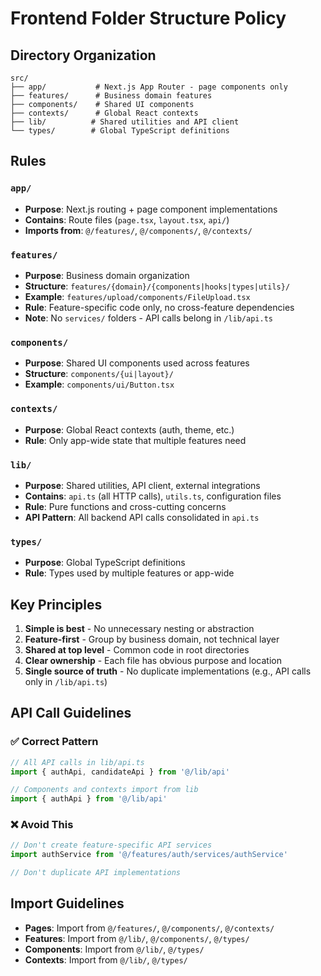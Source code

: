 # Frontend Folder Structure Policy

## Directory Organization

```
src/
├── app/           # Next.js App Router - page components only
├── features/      # Business domain features
├── components/    # Shared UI components
├── contexts/      # Global React contexts
├── lib/          # Shared utilities and API client
└── types/        # Global TypeScript definitions
```

## Rules

### `app/`
- **Purpose**: Next.js routing + page component implementations
- **Contains**: Route files (`page.tsx`, `layout.tsx`, `api/`)
- **Imports from**: `@/features/`, `@/components/`, `@/contexts/`

### `features/`
- **Purpose**: Business domain organization
- **Structure**: `features/{domain}/{components|hooks|types|utils}/`
- **Example**: `features/upload/components/FileUpload.tsx`
- **Rule**: Feature-specific code only, no cross-feature dependencies
- **Note**: No `services/` folders - API calls belong in `/lib/api.ts`

### `components/`
- **Purpose**: Shared UI components used across features
- **Structure**: `components/{ui|layout}/`
- **Example**: `components/ui/Button.tsx`

### `contexts/`
- **Purpose**: Global React contexts (auth, theme, etc.)
- **Rule**: Only app-wide state that multiple features need

### `lib/`
- **Purpose**: Shared utilities, API client, external integrations
- **Contains**: `api.ts` (all HTTP calls), `utils.ts`, configuration files
- **Rule**: Pure functions and cross-cutting concerns
- **API Pattern**: All backend API calls consolidated in `api.ts`

### `types/`
- **Purpose**: Global TypeScript definitions
- **Rule**: Types used by multiple features or app-wide

## Key Principles

1. **Simple is best** - No unnecessary nesting or abstraction
2. **Feature-first** - Group by business domain, not technical layer
3. **Shared at top level** - Common code in root directories
4. **Clear ownership** - Each file has obvious purpose and location
5. **Single source of truth** - No duplicate implementations (e.g., API calls only in `/lib/api.ts`)

## API Call Guidelines

### ✅ Correct Pattern
```typescript
// All API calls in lib/api.ts
import { authApi, candidateApi } from '@/lib/api'

// Components and contexts import from lib
import { authApi } from '@/lib/api'
```

### ❌ Avoid This
```typescript
// Don't create feature-specific API services
import authService from '@/features/auth/services/authService'

// Don't duplicate API implementations
```

## Import Guidelines

- **Pages**: Import from `@/features/`, `@/components/`, `@/contexts/`
- **Features**: Import from `@/lib/`, `@/components/`, `@/types/`
- **Components**: Import from `@/lib/`, `@/types/`
- **Contexts**: Import from `@/lib/`, `@/types/`
